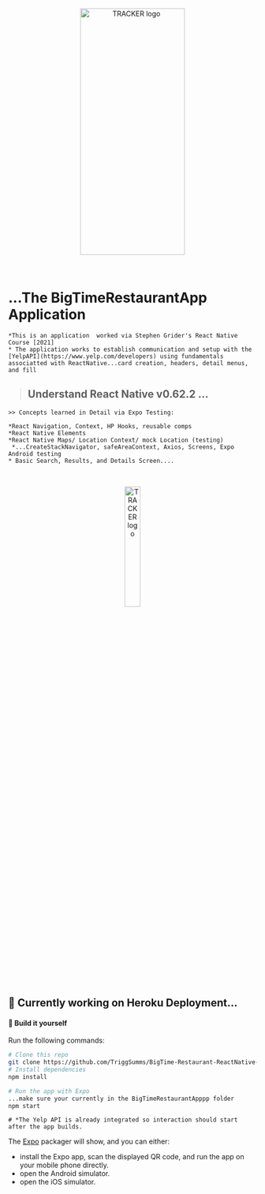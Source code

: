 
<br/>
<p align="center">
    <a >
        <img width="65%" height="500px" src="https://res.cloudinary.com/triggsumms/image/upload/v1613953986/zbdvyw3z2bajg8nlp1ww.jpg"  alt="TRACKER logo">
    </a>
</p>

<br/>




# ...The BigTimeRestaurantApp Application
    *This is an application  worked via Stephen Grider's React Native Course [2021]
    * The application works to establish communication and setup with the [YelpAPI](https://www.yelp.com/developers) using fundamentals associatted with ReactNative...card creation, headers, detail menus, and fill
    
> ## Understand React Native v0.62.2 ...
    >> Concepts learned in Detail via Expo Testing:
    
    *React Navigation, Context, HP Hooks, reusable comps
    *React Native Elements 
    *React Native Maps/ Location Context/ mock Location (testing)
     *...CreateStackNavigator, safeAreaContext, Axios, Screens, Expo Android testing
    * Basic Search, Results, and Details Screen....
 


<br/>
<p align="center">
    <a >
        <img width="25%" src="https://res.cloudinary.com/triggsumms/image/upload/v1613953915/hsj7xykthejqmksi2u88.jpg"  alt="TRACKER logo">
    </a>
</p>

<br/>

## :raising_hand: Currently working on Heroku Deployment...

#### :hammer: Build it yourself

Run the following commands:

```bash
# Clone this repo
git clone https://github.com/TriggSumms/BigTime-Restaurant-ReactNative-App-yelpAPI-.git and cd BigTimeRestaurantApppp
# Install dependencies
npm install

# Run the app with Expo
...make sure your currently in the BigTimeRestaurantApppp folder
npm start
```

```
# *The Yelp API is already integrated so interaction should start after the app builds. 

```

The [Expo](https://expo.io) packager will show, and you can either:


-   install the Expo app, scan the displayed QR code, and run the app on your mobile phone directly.
-   open the Android simulator.
-   open the iOS simulator.
